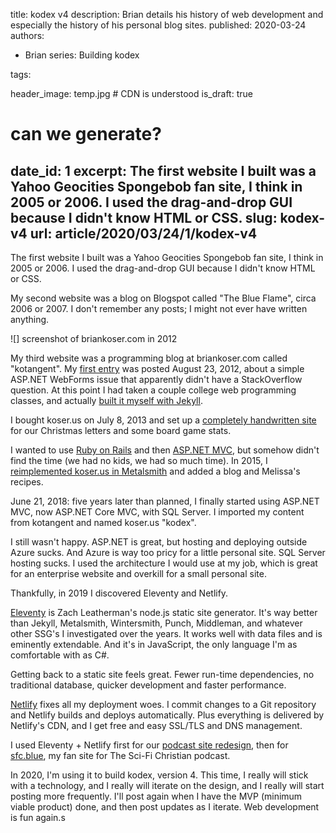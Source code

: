 title: kodex v4
description: Brian details his history of web development and especially the history of his personal blog sites.
published: 2020-03-24
authors:
  - Brian
series: Building kodex

tags: 

header_image: temp.jpg # CDN is understood
is_draft: true

# can we generate?
date_id: 1
excerpt: The first website I built was a Yahoo Geocities Spongebob fan site, I think in 2005 or 2006. I used the drag-and-drop GUI because I didn't know HTML or CSS.
slug: kodex-v4
url: article/2020/03/24/1/kodex-v4
---
The first website I built was a Yahoo Geocities Spongebob fan site, I think in 2005 or 2006. I used the drag-and-drop GUI because I didn't know HTML or CSS.

My second website was a blog on Blogspot called "The Blue Flame", circa 2006 or 2007. I don't remember any posts; I might not ever have written anything.

![] screenshot of briankoser.com in 2012

My third website was a programming blog at briankoser.com called "kotangent". My [first entry]() was posted August 23, 2012, about a simple ASP.NET WebForms issue that apparently didn't have a StackOverflow question. At this point I had taken a couple college web programming classes, and actually [built it myself with Jekyll](https://github.com/briankoser/kotangent-jekyll).

I bought koser.us on July 8, 2013 and set up a [completely handwritten site](https://github.com/briankoser/koser.us) for our Christmas letters and some board game stats.

I wanted to use [Ruby on Rails](post) and then [ASP.NET MVC](post), but somehow didn't find the time (we had no kids, we had so much time). In 2015, I [reimplemented koser.us in Metalsmith](https://github.com/briankoser/koser.us-metalsmith) and added a blog and Melissa's recipes.

June 21, 2018: five years later than planned, I finally started using ASP.NET MVC, now ASP.NET Core MVC, with SQL Server. I imported my content from kotangent and named koser.us "kodex".

I still wasn't happy. ASP.NET is great, but hosting and deploying outside Azure sucks. And Azure is way too pricy for a little personal site. SQL Server hosting sucks. I used the architecture I would use at my job, which is great for an enterprise website and overkill for a small personal site.

Thankfully, in 2019 I discovered Eleventy and Netlify.

[Eleventy]() is Zach Leatherman's node.js static site generator. It's way better than Jekyll, Metalsmith, Wintersmith, Punch, Middleman, and whatever other SSG's I investigated over the years. It works well with data files and is eminently extendable. And it's in JavaScript, the only language I'm as comfortable with as C#.

Getting back to a static site feels great. Fewer run-time dependencies, no traditional database, quicker development and faster performance.

[Netlify]() fixes all my deployment woes. I commit changes to a Git repository and Netlify builds and deploys automatically. Plus everything is delivered by Netlify's CDN, and I get free and easy SSL/TLS and DNS management.

I used Eleventy + Netlify first for our [podcast site redesign](https://tto.koser.us), then for [sfc.blue](https://sfc.blue), my fan site for The Sci-Fi Christian podcast.

In 2020, I'm using it to build kodex, version 4. This time, I really will stick with a technology, and I really will iterate on the design, and I really will start posting more frequently. I'll post again when I have the MVP (minimum viable product) done, and then post updates as I iterate. Web development is fun again.s